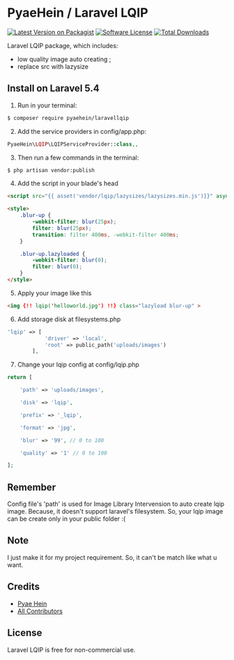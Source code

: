 # PyaeHein / Laravel LQIP

[![Latest Version on Packagist][ico-version]][link-packagist]
[![Software License][ico-license]](LICENSE.md)
[![Total Downloads][ico-downloads]][link-downloads]

Laravel LQIP package, which includes:
- low quality image auto creating ;
- replace src with lazysize


## Install on Laravel 5.4

1) Run in your terminal:

``` bash
$ composer require pyaehein/laravellqip
```

2) Add the service providers in config/app.php:
``` php
PyaeHein\LQIP\LQIPServiceProvider::class,,
```

3) Then run a few commands in the terminal:
``` bash
$ php artisan vendor:publish
```

4) Add the script in your blade's head
```html
<script src="{{ asset('vendor/lqip/lazysizes/lazysizes.min.js')}}" async=""></script>
```
```html
<style>
	.blur-up {
		-webkit-filter: blur(25px);
		filter: blur(25px);
		transition: filter 400ms, -webkit-filter 400ms;
	}

	.blur-up.lazyloaded {
		-webkit-filter: blur(0);
		filter: blur(0);
	}
</style>
```

5) Apply your image like this
```html
<img {!! lqip('helloworld.jpg') !!} class="lazyload blur-up" >
```

6) Add storage disk at filesystems.php
```php
'lqip' => [
            'driver' => 'local',
            'root' => public_path('uploads/images')
        ],
```

7) Change your lqip config at config/lqip.php
```php
return [

    'path' => 'uploads/images',

    'disk' => 'lqip',

    'prefix' => '_lqip',

    'format' => 'jpg',

    'blur' => '99', // 0 to 100

    'quality' => '1' // 0 to 100

];
```

## Remember
Config file's 'path' is used for Image Library Intervension to auto create lqip image. Because, it doesn't support laravel's filesystem.
So, your lqip image can be create only in your public folder :(

## Note
I just make it for my project requirement. So, it can't be match like what u want.

## Credits

- [Pyae Hein][link-author]
- [All Contributors][link-contributors]

## License

Laravel LQIP is free for non-commercial use.

[ico-version]: https://img.shields.io/packagist/v/pyaehein/laravellqip.svg?style=flat-square
[ico-license]: https://img.shields.io/badge/license-MIT-brightgreen.svg?style=flat-square
[ico-downloads]: https://img.shields.io/packagist/dt/pyaehein/laravellqip.svg?style=flat-square

[link-packagist]: https://packagist.org/packages/pyaehein/laravellqip
[link-downloads]: https://packagist.org/packages/pyaehein/laravellqip
[link-author]: https://github.com/pyaehein
[link-contributors]: ../../contributors